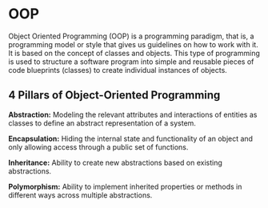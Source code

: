 # OOP

Object Oriented Programming (OOP) is a programming paradigm, that is, a programming model or style that gives us guidelines on how to work with it. It is based on the concept of classes and objects. This type of programming is used to structure a software program into simple and reusable pieces of code blueprints (classes) to create individual instances of objects.

## 4 Pillars of Object-Oriented Programming

**Abstraction:** Modeling the relevant attributes and interactions of entities as classes to define an abstract representation of a system.

**Encapsulation:** Hiding the internal state and functionality of an object and only allowing access through a public set of functions.

**Inheritance:** Ability to create new abstractions based on existing abstractions.

**Polymorphism:** Ability to implement inherited properties or methods in different ways across multiple abstractions.

